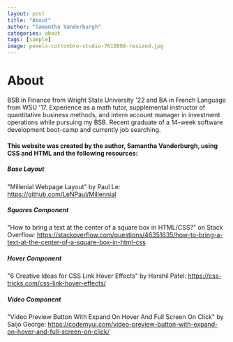 ```yaml
---
layout: post
title: "About"
author: "Samantha Vanderburgh"
categories: about
tags: [sample]
image: pexels-cottonbro-studio-7610808-resized.jpg
---
```


<h1> About </h1>

BSB in Finance from Wright State University '22 and BA in French Language from WSU '17. Experience as a math tutor, supplemental instructor of quantitative business methods, and intern account manager in investment operations while pursuing my BSB. Recent graduate of a 14-week software development boot-camp and currently job searching.
<br>

#### This website was created by the author, Samantha Vanderburgh, using CSS and HTML and the following resources: <br>
##### Base Layout
"Millenial Webpage Layout" by Paul Le: https://github.com/LeNPaul/Millennial <br>
##### Squares Component
"How to bring a text at the center of a square box in HTML/CSS?" on Stack Overflow: https://stackoverflow.com/questions/46351635/how-to-bring-a-text-at-the-center-of-a-square-box-in-html-css <br>
##### Hover Component
"6 Creative Ideas for CSS Link Hover Effects" by Harshil Patel: https://css-tricks.com/css-link-hover-effects/ <br>
##### Video Component
"Video Preview Button With Expand On Hover And Full Screen On Click" by Saijo George: https://codemyui.com/video-preview-button-with-expand-on-hover-and-full-screen-on-click/ <br>
